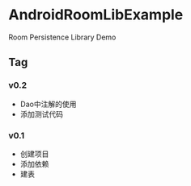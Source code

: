 # AndroidRoomLibExample

Room Persistence Library Demo



## Tag

### v0.2

* Dao中注解的使用
* 添加测试代码

### v0.1

* 创建项目
* 添加依赖
* 建表

